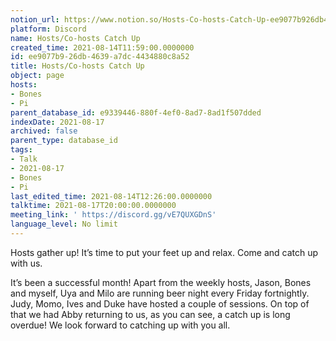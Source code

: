```yaml
---
notion_url: https://www.notion.so/Hosts-Co-hosts-Catch-Up-ee9077b926db4639a7dc4434880c8a52
platform: Discord
name: Hosts/Co-hosts Catch Up
created_time: 2021-08-14T11:59:00.0000000
id: ee9077b9-26db-4639-a7dc-4434880c8a52
title: Hosts/Co-hosts Catch Up
object: page
hosts:
- Bones
- Pi
parent_database_id: e9339446-880f-4ef0-8ad7-8ad1f507dded
indexDate: 2021-08-17
archived: false
parent_type: database_id
tags:
- Talk
- 2021-08-17
- Bones
- Pi
last_edited_time: 2021-08-14T12:26:00.0000000
talktime: 2021-08-17T20:00:00.0000000
meeting_link: ' https://discord.gg/vE7QUXGDnS'
language_level: No limit
---
```









Hosts gather up! It’s time to put your feet up and relax. Come and catch up with us.

It’s been a successful month! Apart from the weekly hosts, Jason, Bones and myself, Uya and Milo are running beer night every Friday fortnightly. Judy, Momo, Ives and Duke have hosted a couple of sessions. On top of that we had Abby returning to us, as you can see, a catch up is long overdue! We look forward to catching up with you all.


















